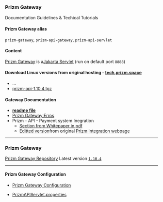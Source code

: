 ### Prizm Gateway
Documentation Guidelines & Techical Tutorials

#### Prizm Gateway alias
`prizm-gateway`, `prizm-api-gateway`, `prizm-api-servlet`


#### Content
[Prizm Gateway](./PrizmAPIServlet.jar) is a[Jakarta Servlet](https://en.wikipedia.org/wiki/Jakarta_Servlet) (run on default port `8888`)


#### Download Linux versions from original hosting - [tech.prizm.space](http://tech.prizm.space)
- ...
- [prizm-api-1.10.4.tgz](http://tech.prizm.space/files/prizm-api-1.10.4.tgz)
#### Gateway Documentation
- [**readme file**](./README)
- [Prizm Gateway Erros](./PrizmAPIServlet_Errors.pdf)
- Prizm - API - Payment system Inegration
  - [Section from Whitepaper in pdf](..prizm_book/Prizm_API___Payment_system_Inegration__from_whitepaper_prizm_wp_ru__045__056__Integration.pdf)
  - [Editted version](./Prizm_API___Payment_system_Inegration.md)from original [Prizm integration webpage](https://pzm.space/en/pzm-integration)

---
### Prizm Gateway
[Prizm Gateway Repository](../prizm_gateway)
Latest version [`1.10.4`](http://tech.prizm.space/files/prizm-api-1.10.4.tgz)


---
#### Prizm Gateway Configuration

- [Prizm Gateway Configuration](./prizm_gateway/prizm_gateway_conf_doc.md)


- [PrizmAPIServlet.properties](./PrizmAPIServlet.properties)
